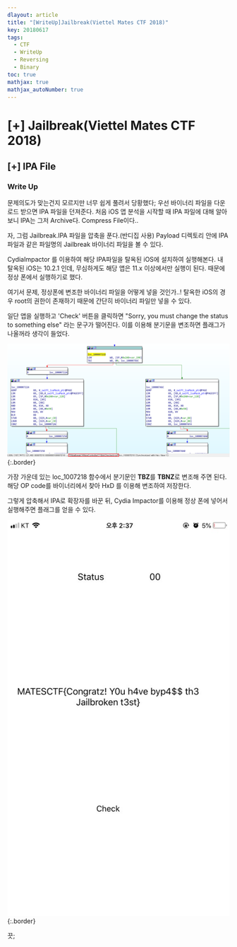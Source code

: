 ```yaml
---
dlayout: article
title: "[WriteUp]Jailbreak(Viettel Mates CTF 2018)"
key: 20180617
tags:
  - CTF
  - WriteUp
  - Reversing
  - Binary
toc: true
mathjax: true
mathjax_autoNumber: true
---
```


# [+] Jailbreak(Viettel Mates CTF 2018)

<!--more-->

## [+] IPA File

### Write Up

문제의도가 맞는건지 모르지만 너무 쉽게 풀려서 당황했다;
우선 바이너리 파일을 다운로드 받으면 IPA 파일을 던져준다. 처음 iOS 앱 분석을 시작할 때 IPA 파일에 대해 알아보니 IPA는 그저 Archive다. Compress File이다..

자, 그럼 Jailbreak.IPA 파일을 압축을 푼다.(반디집 사용)
Payload 디렉토리 안에 IPA파일과 같은 파일명의 Jailbreak 바이너리 파일을 볼 수 있다.

CydiaImpactor 를 이용하여 해당 IPA파일을 탈옥된 iOS에 설치하여 실행해본다.
내 탈옥된 iOS는 10.2.1 인데, 무심하게도 해당 앱은 11.x 이상에서만 실행이 된다. 때문에 정상 폰에서 실행하기로 했다.

여기서 문제, 정상폰에 변조한 바이너리 파일을 어떻게 넣을 것인가..! 탈옥한 iOS의 경우 root의 권한이 존재하기 때문에 간단히 바이너리 파일만 넣을 수 있다.

일단 앱을 실행하고 'Check' 버튼을 클릭하면 "Sorry, you must change the status to something else" 라는 문구가 떨어진다. 이를 이용해 분기문을 변조하면 플래그가 나올꺼라 생각이 들었다.

![Jailbreak](https://github.com/Shhoya/Shhoya.github.io/blob/master/assets/images/task/jail.png?raw=true "jailbreak"){:.border}

가장 가운데 있는 loc_1007218 함수에서 분기문인 **TBZ**를 **TBNZ**로 변조해 주면 된다. 해당 OP code를 바이너리에서 찾아 HxD 를 이용해 변조하여 저장한다.

그렇게 압축해서 IPA로 확장자를 바꾼 뒤, Cydia Impactor를 이용해 정상 폰에 넣어서 실행해주면 플래그를 얻을 수 있다.

![Jailbreak](https://github.com/Shhoya/Shhoya.github.io/blob/master/assets/images/task/jail2.jpg?raw=true "jailbreak"){:.border}



끗;

